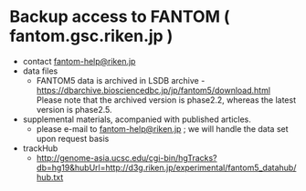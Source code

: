 # Backup access to FANTOM ( fantom.gsc.riken.jp )

* contact fantom-help@riken.jp
* data files
  - FANTOM5 data is archived in LSDB archive - https://dbarchive.biosciencedbc.jp/jp/fantom5/download.html Please note that the archived version is phase2.2, whereas the latest version is phase2.5. 
* supplemental materials, acompanied with published articles.
  - please e-mail to fantom-help@riken.jp ; we will handle the data set upon request basis
* trackHub
  - http://genome-asia.ucsc.edu/cgi-bin/hgTracks?db=hg19&hubUrl=http://d3g.riken.jp/experimental/fantom5_datahub/hub.txt
